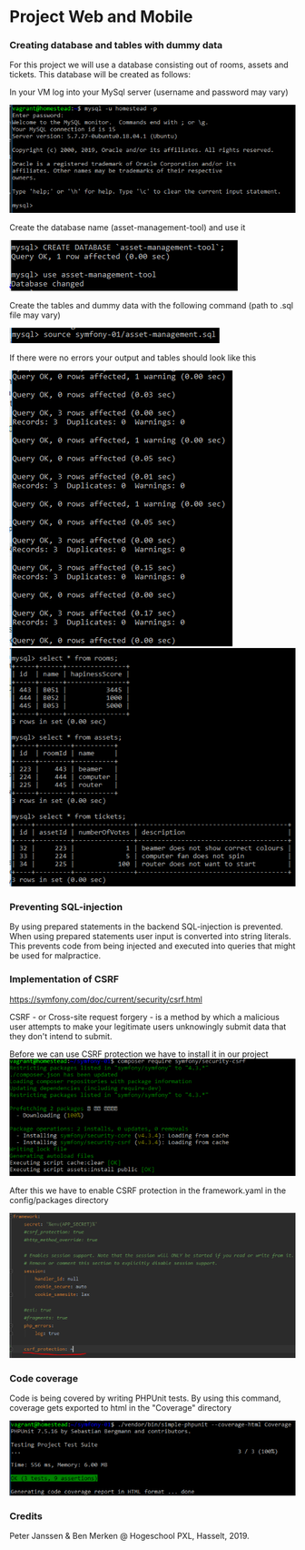 # Project Web and Mobile

### Creating database and tables with dummy data
For this project we will use a database consisting out of rooms, assets and tickets. This database will be created as follows:

In your VM log into your MySql server (username and password may vary) 

![alt text][img_LogIntoMySql]

Create the database name (asset-management-tool) and use it

![alt text][img_CreateDatabase]

Create the tables and dummy data with the following command (path to .sql file may vary)

![alt text][img_CreateTablesAndInsert]

If there were no errors your output and tables should look like this

![alt text][img_SuccesQuery]
![alt text][img_SuccesCreatingDatabaseAndTables]

### Preventing SQL-injection

By using prepared statements in the backend SQL-injection is prevented. When using prepared statements user input is converted
into string literals. This prevents code from being injected and executed into queries that might be used for malpractice.  

### Implementation of CSRF

https://symfony.com/doc/current/security/csrf.html

CSRF - or Cross-site request forgery - is a method by which a malicious user attempts to make your legitimate users unknowingly submit data that they don't intend to submit.

Before we can use CSRF protection we have to install it in our project
![alt text][img_CSRFInstall]

After this we have to enable CSRF protection in the framework.yaml in the config/packages directory

![alt text][img_EnablingCSRF]


### Code coverage

Code is being covered by writing PHPUnit tests. By using this command, coverage gets exported to html in the "Coverage" directory

![alt text][img_CodeCoverage]

### Credits

Peter Janssen & Ben Merken @ Hogeschool PXL, Hasselt, 2019.

[img_LogIntoMySql]:ImagesReadme/Logging%20into%20MySql.PNG "Logging into MySql"
[img_CreateDatabase]:ImagesReadme/Create%20database.PNG "Create database"
[img_CreateTablesAndInsert]:ImagesReadme/Creating%20tables%20and%20inserting%20dummydata.PNG "Create tables and Insert"
[img_SuccesQuery]:ImagesReadme/Succes%20Query.PNG "Every Query succeeded"
[img_SuccesCreatingDatabaseAndTables]:ImagesReadme/Succes%20Creating%20Database%20and%20Tables.PNG "Succes creating database and tables"
[img_CodeCoverage]:ImagesReadme/Code%20coverage.PNG "Code coverage"
[img_CSRFInstall]:ImagesReadme/CSRF%20install.PNG "CSRF Install"
[img_EnablingCSRF]:ImagesReadme/Enabling%20CSRF.PNG "CSRF Enabled"